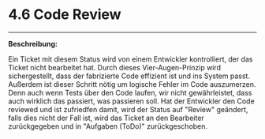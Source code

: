 # 4.6 Code Review

---

**Beschreibung:**

Ein Ticket mit diesem Status wird von einem Entwickler kontrolliert, der das Ticket nicht bearbeitet hat. Durch dieses Vier-Augen-Prinzip wird sichergestellt, dass der fabrizierte Code effizient ist und ins System passt. Außerdem ist dieser Schritt nötig um logische Fehler im Code auszumerzen. Denn auch wenn Tests über den Code laufen, wir nicht gewährleistet, dass auch wirklich das passiert, was passieren soll. Hat der Entwickler den Code reviewed und ist zufriedfen damit, wird der Status auf "Review" geändert, falls dies nicht der Fall ist, wird das Ticket an den Bearbeiter zurückgegeben und in "Aufgaben \(ToDo\)" zurückgeschoben.

